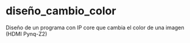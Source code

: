 # diseño_cambio_color
Diseño de un programa con IP core que cambia el color de una imagen (HDMI Pynq-Z2)

